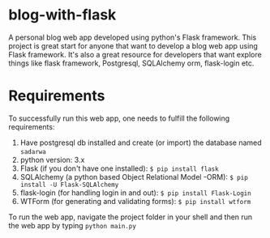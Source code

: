 # blog-with-flask
A personal blog web app developed using python's Flask framework. This project is great start for anyone that want to develop a blog web app using Flask framework. It's also a great resource for developers that want explore things like flask framework, Postgresql, SQLAlchemy orm, flask-login etc.
# Requirements
To successfully run this web app, one needs to fulfill the following requirements:
1. Have postgresql db installed and create (or import) the database named ```sadarwa```
2. python version: 3.x
3. Flask (if you don't have one installed): ```$ pip install flask```
4. SQLAlchemy (a python based Object Relational Model -ORM): ```$ pip install -U Flask-SQLAlchemy```
5. flask-login (for handling login in and out): ```$ pip install Flask-Login```
6. WTForm (for generating and validating forms): ```$ pip install wtform```

To run the web app, navigate the project folder in your shell and then run the web app by typing ```python main.py```
